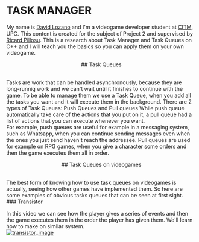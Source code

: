# TASK MANAGER

My name is [David Lozano](https://github.com/DavidTheMaaster) and I'm a videogame developer student at [CITM](https://www.citm.upc.edu/), UPC. This content is created for the subject of Project 2 and supervised by [Ricard Pillosu](https://es.linkedin.com/in/ricardpillosu).
This is a research about Task Manager and Task Queues on C++ and I will teach you the basics so you can apply them on your own videogame. 
<p align="center">
	## Task Queues
</p>
<br>
Tasks are work that can be handled asynchronously, because they are long-runnig work and we can't wait until it finishes to continue with the game. To be able to manage them we use a Task Queue, when you add all the tasks you want and it will execute them in the background. 
There are 2 types of Task Queues: Push Queues and Pull queues
While push queue automatically take care of the actions that you put on it, a pull queue had a list of actions that you can execute whenever you want.
<br>
For example, push queues are useful for example in a messaging system, such as Whatsapp, when you can continue sending messages even when the ones you just send haven't reach the addressee.
Pull queues are used for example on RPG games, when you give a character some orders and then the game executes them all in order. 
<br>

<p align="center">
	## Task Queues on videogames
</p>
<br>
The best form of knowing how to use task queues on videogames is actually, seeing how other games have implemented them. So here are some examples of obvious tasks queues that can be seen at first sight. 
<br>
### Transistor

In this video we can see how the player gives a series of events and then the game executes them in the order the player has given them. We'll learn how to make on similar system. 
<br>
[![transistor_image](https://user-images.githubusercontent.com/26002028/37254969-1435e594-2546-11e8-80ca-a5be6623a3eb.jpg)](https://www.youtube.com/watch?v=xj-LH76lQvg)

